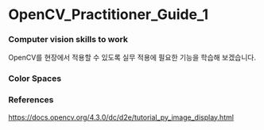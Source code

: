 # OpenCV_Practitioner_Guide_1

### Computer vision skills to work


OpenCV를 현장에서 적용할 수 있도록 실무 적용에 필요한 기능을 학습해 보겠습니다.

### Color Spaces

### References

https://docs.opencv.org/4.3.0/dc/d2e/tutorial_py_image_display.html
